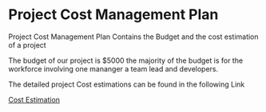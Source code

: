 # Project Cost Management Plan

Project Cost Management Plan Contains the Budget and the cost estimation of a project

The budget of our project is $5000 the majority of the budget is for the workforce involving one mananger a team lead and developers.

The detailed project Cost estimations can be found in the following Link

[Cost Estimation](https://docs.google.com/spreadsheets/d/1QCorTFFWIbQ6laoLgMSgOSUC70jZ-G5k3fI5TECkFsg/edit#gid=0,"Link")
